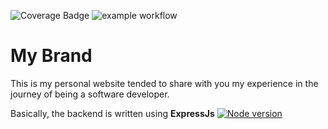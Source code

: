 ![Coverage Badge](https://img.shields.io/endpoint?url=https://gist.githubusercontent.com/sergenm/779d683fbb1039a4cb92354366c96e64/raw/sergenm.github.io__heads_main.json)
![example workflow](https://github.com/SergeNm/sergenm.github.io/blob/main/.github/workflows/node.js.yml/badge.svg)

# My Brand

This is my personal website tended to share with you my experience in the journey of being a software developer.

Basically, the backend is written using **ExpressJs** [![Node version](https://img.shields.io/node/v/express.svg?style=flat)](http://nodejs.org/download/)
